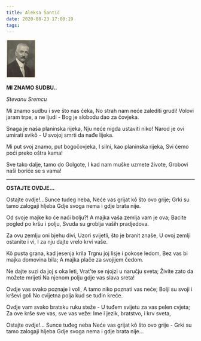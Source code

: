 ```yaml
---
title: Aleksa Šantić
date: 2020-08-23 17:00:19
tags:
---
```


[![An old rock in the desert](/images/aleksa-santic.jpg 'Aleksa Šantić')](http://www.aleksasantic.com/)

**MI ZNAMO SUDBU..**

_Stevanu Sremcu_

Mi znamo sudbu i sve što nas čeka,
No strah nam neće zalediti grudi!
Volovi jaram trpe, a ne ljudi -
Bog je slobodu dao za čovjeka.

Snaga je naša planinska rijeka,
Nju neće nigda ustaviti niko!
Narod je ovi umirati svikô -
U svojoj smrti da nađe lijeka.

Mi put svoj znamo, put bogočovjeka,
I silni, kao planinska rijeka,
Svi ćemo poći preko oštra kama!

Sve tako dalje, tamo do Golgote,
I kad nam muške uzmete živote,
Grobovi naši boriće se s vama!

---

**OSTAJTE OVDJE...**

Ostajte ovdje!...Sunce tuđeg neba,
Neće vas grijat kô što ovo grije;
Grki su tamo zalogaji hljeba
Gdje svoga nema i gdje brata nije.

Od svoje majke ko će naći bolju?!
A majka vaša zemlja vam je ova;
Bacite pogled po kršu i polju,
Svuda su groblja vaših pradjedova.

Za ovu zemlju oni bjehu divi,
Uzori svijetli, što je branit znaše,
U ovoj zemlji ostanite i vi,
I za nju dajte vrelo krvi vaše.

Kô pusta grana, kad jesenja krila
Trgnu joj lisje i pokose ledom,
Bez vas bi majka domovina bila;
A majka plače za svojijem čedom.

Ne dajte suzi da joj s oka leti,
Vrat'te se njojzi u naručju sveta;
Živite zato da možete mrijeti
Na njenom polju gdje vas slava sreta!

Ovdje vas svako poznaje i voli,
A tamo niko poznati vas neće;
Bolji su svoji i krševi goli
No cvijetna polja kud se tuđin kreće.

Ovdje vam svako bratsku ruku steže -
U tuđem svijetu za vas pelen cvjeta;
Za ove krše sve vas, sve vas veže:
Ime i jezik, bratstvo, i krv sveta,

Ostajte ovdje!... Sunce tuđeg neba
Neće vas grijat kô što ovo grije -
Grki su tamo zalogaji hljeba
Gdje svoga nema i gdje brata nije...
